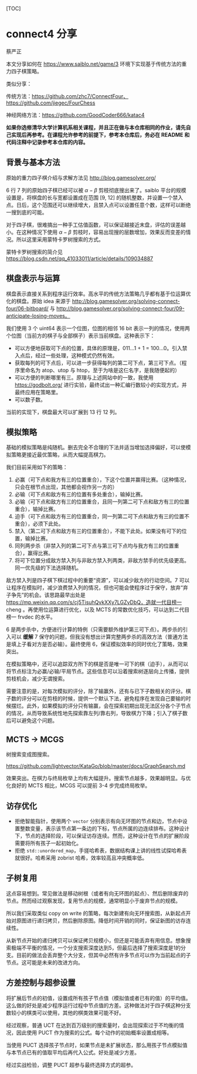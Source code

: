 [TOC]

# connect4 分享

蔡严正

本文分享如何在 https://www.saiblo.net/game/3 环境下实现基于传统方法的重力四子棋策略。

类似分享：

传统方法：https://github.com/zhc7/ConnectFour、https://github.com/jiegec/FourChess

 神经网络方法：https://github.com/GoodCoder666/katac4

**如果你选修清华大学计算机系相关课程，并且正在做与本仓库相同的作业，请先自己实现后再参考。在课程允许参考的前提下，参考本仓库后，务必在 README 和代码注释中记录参考本仓库的内容。**

## 背景与基本方法

原始的重力四子棋介绍与求解方法见 http://blog.gamesolver.org/

6 行 7 列的原始四子棋已经可以被 $\alpha-\beta$ 剪枝彻底搜出来了。saiblo 平台的规模设置是，将棋盘的长与宽都设置成在范围 [9, 12] 的随机整数，并设置一个禁入点。日后，这个范围还可以继续增大，且禁入点可以设置任意个数，这样可以断绝一搜到底的可能。

对于四子棋，很难搞出一种手工估值函数，可以保证越接近末盘，评估的误差越小。在这种情况下使用 $\alpha-\beta$ 剪枝时，容易出现搜的层数增加，效果反而变差的情况。所以这里采用蒙特卡罗树搜索的方式。

蒙特卡罗树搜索的简介见 https://blog.csdn.net/qq_41033011/article/details/109034887

## 棋盘表示与运算

棋盘表示直接关系到程序运行效率。高水平的传统方法策略几乎都有基于位运算优化的棋盘。原始 idea 来源于 http://blog.gamesolver.org/solving-connect-four/06-bitboard/ 与 http://blog.gamesolver.org/solving-connect-four/09-anticipate-losing-moves。

我们使用 3 个 uint64 表示一个位图，位图的相邻 16 bit 表示一列的情况，使用两个位图（当前方的棋子与全部棋子）表示当前棋盘。这种表示下：

+ 可以方便地获取可下点的位置，具体的原理是，011...1 + 1 = 100...0。引入禁入点后，经过一些处理，这种模式仍然有效。
+ 获取每列的可下点后，可以进一步获得每列的第二可下点，第三可下点。（程序里命名为 atop、utop 与 htop，至于为啥是这仨名字，是我随便起的）
+ 可以方便的判断哪里有三。原理与上述网站中的一致，我使用 https://godbolt.org/ 进行实验，最终试出一种汇编行数较小的实现方式，并最终应用在策略里。
+ 可以数子数。

当前的实现下，棋盘最大可以扩展到 13 行 12 列。

## 模拟策略

基础的模拟策略是纯随机。删去完全不合理的下法并适当增加选择偏好，可以使模拟策略更接近最优策略，从而大幅提高棋力。

我们目前采用如下的策略：

1. 必赢（可下点和我方有三的位置重合），下这个位置并赢得比赛。（这种情况，只会在根节点出现，其他都会视作另一方的）
2. 必输（可下点和敌方有三的位置有多处重合），输掉比赛。
3. 必输（可下点和敌方有三的位置重合，且同一列第二可下点和敌方有三的位置重合），输掉比赛。
4. 迫手（可下点和敌方有三的位置重合，同一列第二可下点和敌方有三的位置不重合），必须下此处。
5. 禁入（第二可下点和敌方有三的位置重合），不能下此处。如果没有可下的位置，输掉比赛。
6. 同列两步杀（非禁入列的第二可下点与第三可下点均与我方有三的位置重合），赢得比赛。
7. 将可下位置分成敌方禁入列与非敌方禁入列两类，非敌方禁手的优先级更高。同一优先级的下法选择随机。

敌方禁入列是四子棋下棋过程中的重要“资源”，可以减少敌方的行动空间。7 可以让程序在模拟时，减少浪费禁入列的情况，但也可能会使程序过于保守，放弃“弃子争先”的机会。该思路最早出处是 https://mp.weixin.qq.com/s/cj5TisuhQvkXXy7LGZyDbQ，造就一代目榜一 cheng 。再使用位运算进行优化，以及 MCTS 的常数优化技巧，可以达到二代目榜一 frvdec 的水平。

6 是两步杀中，方便进行计算的特例（只需要额外维护第三可下点）。两步杀的引入可以 **缓解** 7 保守的问题，但我没有想出计算完整两步杀的高效方法（普通方法是填上子看对方是否必输）。最终使用 6，保证模拟效率的同时优化了策略，效果突出。

在模拟策略中，还可以追踪双方所下的棋是否是唯一可下的棋（迫手），从而可以将节点标注为必赢/必输/平局节点。这些信息可以沿着搜索树逐层向上传播，提供剪枝机会，减少无谓搜索。

需要注意的是，对每次模拟的评分，除了输赢外，还有与已下子数相关的评分。棋子数的评分可以在剪枝的时候，提供一个默认下法，避免程序在发现自己要输的时候摆烂。此外，如果模拟的评分只有输赢，会在探索初期出现无法区分各个子节点的情况，从而导致系统性地先探索靠左列/靠右列，导致棋力下降；引入了棋子数后可以避免这个问题。

## MCTS -> MCGS

树搜索变成图搜索。

https://github.com/lightvector/KataGo/blob/master/docs/GraphSearch.md

效果突出。在棋力与终局枚举上均有大幅提升。搜索节点越多，效果越明显。与优化良好的 MCTS 相比，MCGS 可以提前 3-4 步完成终局枚举。

## 访存优化

+ 拒绝智能指针，使用两个 `vector` 分别表示有向无环图的节点和边，节点中设置整数变量，表示该节点第一条边的下标，节点所属的边连续排布。这种设计下，节点的选择阶段，可以保证访存连续。然而，这种设计在节点的扩展阶段需要将所有孩子一起初始化。
+ 拒绝 `std::unordered_map`，手搓哈希表，数据结构课上讲的线性试探哈希表就很好。哈希采用 zobrist 哈希，效率较高且冲突概率低。

## 子树复用

这点容易想到。常见做法是移动树根（或者有向无环图的起点）、然后删除废弃的节点。然而经过观察发现，复用节点的规模，通常明显小于废弃节点的规模。

所以我们采取类似 copy on write 的策略，每次新建有向无环搜索图，从新起点开始对原图进行递归拷贝，然后删除原图。降低时间开销的同时，保证新图的访存连续性。

从新节点开始的递归拷贝可以保证拷贝规模小，但还是可能丢弃有用信息。想象搜索极端不平衡的情况，一个分支搜索深度达到5，但最后选择了搜索深度是1的分支。目前的做法会丢弃整个大分支，但其中必然有许多节点可以作为当前起点的子节点。这可能是未来的改进方向。

## 方差控制与超参设置

将扩展后节点的初值，设置成所有孩子节点值（模拟值或者已有的值）的平均值。这么做的好处是减少程序运行过程中节点值的方差。这种做法对于四子棋这种分支数较小的棋类可以使用，其他的棋类效果可能不好。

经过观察，普通 UCT 在达到百万级别的搜索量时，会出现探索过于不均衡的情况，因此使用 PUCT 作为搜索的公式。每个动作的初始概率设置成相等。

当使用 PUCT 选择孩子节点时，如果节点是未扩展状态，那么用孩子节点模拟值与本节点已有的值取平均后再代入公式。好处是减少方差。

经过实战检验，调整 PUCT 超参与最终选择方式的超参。
